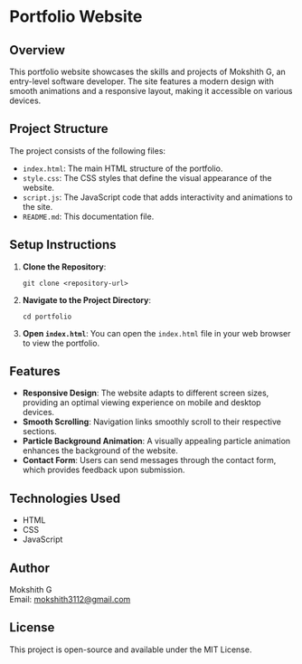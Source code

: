 # Portfolio Website

## Overview
This portfolio website showcases the skills and projects of Mokshith G, an entry-level software developer. The site features a modern design with smooth animations and a responsive layout, making it accessible on various devices.

## Project Structure
The project consists of the following files:
- `index.html`: The main HTML structure of the portfolio.
- `style.css`: The CSS styles that define the visual appearance of the website.
- `script.js`: The JavaScript code that adds interactivity and animations to the site.
- `README.md`: This documentation file.

## Setup Instructions
1. **Clone the Repository**: 
   ```
   git clone <repository-url>
   ```
2. **Navigate to the Project Directory**:
   ```
   cd portfolio
   ```
3. **Open `index.html`**: You can open the `index.html` file in your web browser to view the portfolio.

## Features
- **Responsive Design**: The website adapts to different screen sizes, providing an optimal viewing experience on mobile and desktop devices.
- **Smooth Scrolling**: Navigation links smoothly scroll to their respective sections.
- **Particle Background Animation**: A visually appealing particle animation enhances the background of the website.
- **Contact Form**: Users can send messages through the contact form, which provides feedback upon submission.

## Technologies Used
- HTML
- CSS
- JavaScript

## Author
Mokshith G  
Email: mokshith3112@gmail.com

## License
This project is open-source and available under the MIT License.
